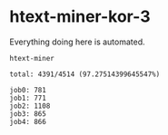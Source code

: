 # htext-miner-kor-3

Everything doing here is automated.

```
htext-miner

total: 4391/4514 (97.27514399645547%)

job0: 781
job1: 771
job2: 1108
job3: 865
job4: 866
```